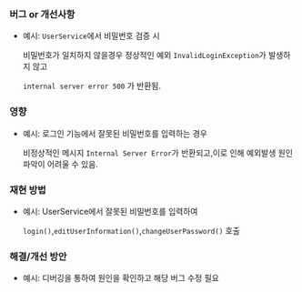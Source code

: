 ### 버그 or 개선사항

- 예시: `UserService`에서 비밀번호 검증 시

  비밀번호가 일치하지 않을경우 정상적인 예외 `InvalidLoginException`가 발생하지 않고

  `internal server error 500` 가 반환됨.

### 영향

- 예시: 로그인 기능에서 잘못된 비밀번호를 입력하는 경우

  비정상적인 메시지 `Internal Server Error`가 반환되고,이로 인해 예외발생 원인 파악이 어려울 수 있음.

### 재현 방법

- 예시: UserService에서 잘못된 비밀번호를 입력하여

  `login()`,`editUserInformation()`,`changeUserPassword()` 호출

### 해결/개선 방안

- 예시: 디버깅을 통하여 원인을 확인하고 해당 버그 수정 필요
